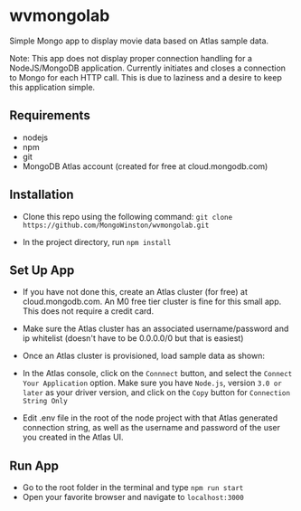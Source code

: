 # wvmongolab
Simple Mongo app to display movie data based on Atlas sample data.

Note: This app does not display proper connection handling for a NodeJS/MongoDB application. Currently initiates and closes a connection to Mongo for each HTTP call. This is due to laziness and a desire to keep this application simple. 

## Requirements
- nodejs
- npm
- git
- MongoDB Atlas account (created for free at cloud.mongodb.com)

## Installation 
- Clone this repo using the following command:
`git clone https://github.com/MongoWinston/wvmongolab.git`

- In the project directory, run `npm install`


## Set Up App
- If you have not done this, create an Atlas cluster (for free) at cloud.mongodb.com. An M0 free tier cluster is fine for this small app. This does not require a credit card.
- Make sure the Atlas cluster has an associated username/password and ip whitelist (doesn't have to be 0.0.0.0/0 but that is easiest)

- Once an Atlas cluster is provisioned, load sample data as shown:

- In the Atlas console, click on the `Connnect` button, and select the `Connect Your Application` option. Make sure you have `Node.js`, version `3.0 or later` as your driver version, and click on the `Copy` button for `Connection String Only`

- Edit .env file in the root of the node project with that Atlas generated connection string, as well as the username and password of the user you created in the Atlas UI.

## Run App
- Go to the root folder in the terminal and type `npm run start`
- Open your favorite browser and navigate to `localhost:3000`
